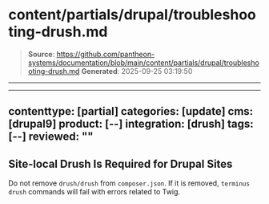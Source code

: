 # content/partials/drupal/troubleshooting-drush.md

> **Source**: https://github.com/pantheon-systems/documentation/blob/main/content/partials/drupal/troubleshooting-drush.md
> **Generated**: 2025-09-25 03:19:50

---

---
contenttype: [partial]
categories: [update]
cms: [drupal9]
product: [--]
integration: [drush]
tags: [--]
reviewed: ""
---

## Site-local Drush Is Required for Drupal Sites

Do not remove `drush/drush` from `composer.json`. If it is removed, `terminus drush` commands will fail with errors related to Twig.

